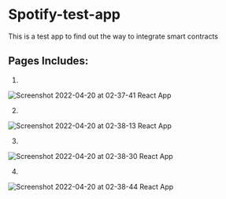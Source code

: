# Spotify-test-app
This is a test app to find out the way to integrate smart contracts

Pages Includes: 
-------------------------

1.

![Screenshot 2022-04-20 at 02-37-41 React App](https://user-images.githubusercontent.com/87312799/164199642-3b231152-b3e5-46ed-9a43-b4da048a3cdf.png)


2.

![Screenshot 2022-04-20 at 02-38-13 React App](https://user-images.githubusercontent.com/87312799/164199740-81c4a782-1d02-448d-b065-372e1d1b605c.png)


3.

![Screenshot 2022-04-20 at 02-38-30 React App](https://user-images.githubusercontent.com/87312799/164199791-6b18bb00-1da5-4403-95c1-57a6e845871c.png)


4.

![Screenshot 2022-04-20 at 02-38-44 React App](https://user-images.githubusercontent.com/87312799/164199826-79c0f695-8500-4a04-9104-a9b825599f0c.png)
